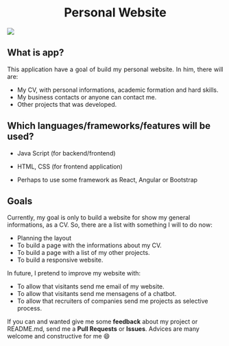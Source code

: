 <p align="center">
  <h1 align="center">Personal Website</h1>
  <img src="https://user-images.githubusercontent.com/46378210/73127556-ed7e0e00-3fa0-11ea-8a73-82d8ec7747be.PNG">
</p>

## What is app? 

<p align="justify">
This application have a goal of build my personal website. In him, there will are:

- My CV, with personal informations, academic formation and hard skills.
- My business contacts or anyone can contact me.
- Other projects that was developed.

</p>

## Which languages/frameworks/features will be used?

- Java Script (for backend/frontend)

- HTML, CSS (for frontend application)

- Perhaps to use some framework as React, Angular or Bootstrap

## Goals

Currently, my goal is only to build a website for show my general informations, as a CV. So, there are a list with something I will to do now:

- Planning the layout
- To build a page with the informations about my CV.
- To build a page with a list of my other projects.
- To build a responsive website. 

In future, I pretend to improve my website with:

- To allow that visitants send me email of my website.
- To allow that visitants send me mensagens of a chatbot. 
- To allow that recruiters of companies send me projects as selective process. 

If you can and wanted give me some **feedback** about my project or README.md, send me a **Pull Requests** or **Issues**. Advices are many welcome and constructive for me :smile:
